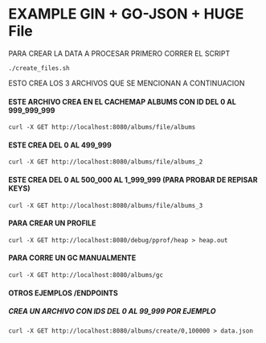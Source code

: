 # EXAMPLE GIN + GO-JSON + HUGE File

PARA CREAR LA DATA A PROCESAR PRIMERO CORRER EL SCRIPT
```
./create_files.sh
```
ESTO CREA LOS 3 ARCHIVOS QUE SE MENCIONAN A CONTINUACION

#### ESTE ARCHIVO CREA EN EL CACHEMAP ALBUMS CON ID DEL 0 AL 999_999_999
```
curl -X GET http://localhost:8080/albums/file/albums
```

#### ESTE CREA DEL 0 AL 499_999 
```
curl -X GET http://localhost:8080/albums/file/albums_2
```

#### ESTE CREA DEL 0 AL 500_000 AL 1_999_999 (PARA PROBAR DE REPISAR KEYS)
```
curl -X GET http://localhost:8080/albums/file/albums_3
```

#### PARA CREAR UN PROFILE
```
curl -X GET http://localhost:8080/debug/pprof/heap > heap.out
```

#### PARA CORRE UN GC MANUALMENTE
```
curl -X GET http://localhost:8080/albums/gc
```


#### OTROS EJEMPLOS /ENDPOINTS
##### CREA UN ARCHIVO CON IDS DEL 0 AL 99_999 POR EJEMPLO
```
curl -X GET http://localhost:8080/albums/create/0,100000 > data.json
```